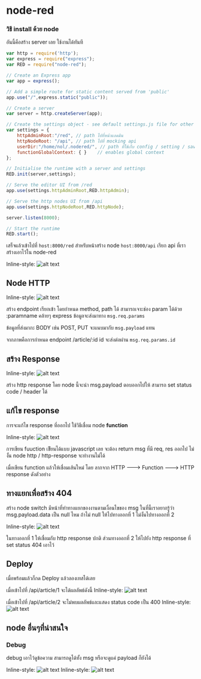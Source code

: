 # node-red

### วิธี install ด้วย node
อันนี้คือสร้าง server เลย ใช้งานได้ทันที

```javascript
var http = require('http');
var express = require("express");
var RED = require("node-red");

// Create an Express app
var app = express();

// Add a simple route for static content served from 'public'
app.use("/",express.static("public"));

// Create a server
var server = http.createServer(app);

// Create the settings object - see default settings.js file for other options
var settings = {
    httpAdminRoot:"/red", // path ไปที่หน้าแอดมิน
    httpNodeRoot: "/api", // path ไปที่ mocking api
    userDir:"/home/nol/.nodered/", // path ที่ใช้เก็บ config / setting / save
    functionGlobalContext: { }    // enables global context
};

// Initialise the runtime with a server and settings
RED.init(server,settings);

// Serve the editor UI from /red
app.use(settings.httpAdminRoot,RED.httpAdmin);

// Serve the http nodes UI from /api
app.use(settings.httpNodeRoot,RED.httpNode);

server.listen(8000);

// Start the runtime
RED.start();
```

เสร็จแล้วเข้าไปที่
`host:8000/red` สำหรับหน้าสร้าง node
`host:8000/api` เรียก api ที่เราสร้างเอาไว้ใน node-red


Inline-style: 
![alt text](https://github.com/muitsfriday/node-red-sample/blob/master/images/image1.png?raw=true "Logo Title Text 1")

## Node HTTP
Inline-style: 
![alt text](https://github.com/muitsfriday/node-red-sample/blob/master/images/image2.png?raw=true "Logo Title Text 1")

สร้าง endpoint เรียกเข้า โดยกำหนด method, path ได้ สามารถเจาะช่อง param ได้ด้วย :paramname คล้ายๆ express ข้อมูลจะส่งมาทาง `msg.req.params`

ข้อมูลที่ส่งมากะ BODY เช่น POST, PUT จะแนบมากับ `msg.payload` แทน

จากภาพคือการกำหนด endpoint /article/:id id จะส่งต่อผ่าน `msg.req.params.id`


## สร้าง Response
Inline-style: 
![alt text](https://github.com/muitsfriday/node-red-sample/blob/master/images/image3.png?raw=true "Logo Title Text 1")

สร้าง http response โดย node นี้จะนำ msg.payload ตอบออกไปให้ สามารถ set status code / header ได้


## แก้ไข response
การจะแก้ไข response ที่ออกไป ใช้วิธีเชื่อม node **function**

Inline-style: 
![alt text](https://github.com/muitsfriday/node-red-sample/blob/master/images/image4.png?raw=true "Logo Title Text 1")

การเขียน fuuction เขัียนได้แบบ javascript เลย จะต้อง return msg ที่มี req, res ออกไป ไม่งั้น node http / http-response จะทำงานไม่ได้

เมื่อเขียน function แล้วให้เชื่อมเส้นใหม่ โดย ลากจาก HTTP ---> Function ---> HTTP response
ดังตัวอย่าง 

## ทางแยกเพื่อสร้าง 404

สร้าง node switch มีหน้าที่ทำทางแยกของงานตามเงื่อนไขของ msg ในที่นี้เราอยากรู้ว่า msg.payload.data เป็น null ไหม ถ้าไม่ null ให้ไปทางออกที่ 1 ไม่งั้นไปทางออกที่ 2

Inline-style: 
![alt text](https://github.com/muitsfriday/node-red-sample/blob/master/images/image5.png?raw=true "Logo Title Text 1")


ในทางออกที่ 1 ให้เชื่อมกับ http response ปกติ
ส่วนทางออกที่ 2 ให้ไปยัง http response ที่ set status 404 เอาไว้


## Deploy 

เมื่อพร้อมแล้วก็กด Deploy แล้วลองเทสได้เลย

เมื่อเข้าไปที่ /api/article/1 จะได้ผลลัพธ์ดังนี้
Inline-style: 
![alt text](https://github.com/muitsfriday/node-red-sample/blob/master/images/image6.png?raw=true "Logo Title Text 1")

เมื่อเข้าไปที่ /api/article/2
จะไม่พบผลลัพธ์และแสดง status code เป็น 400
Inline-style: 
![alt text](https://github.com/muitsfriday/node-red-sample/blob/master/images/image7.png?raw=true "Logo Title Text 1")


## node  อื่นๆที่น่าสนใจ
### Debug
debug เอาไว้ดูข้อความ สามารถดูได้ทั้ง msg หรือจะดูแค่ payload ก็ยังได้

Inline-style: 
![alt text](https://github.com/muitsfriday/node-red-sample/blob/master/images/image8.png?raw=true "Logo Title Text 1")
Inline-style: 
![alt text](https://github.com/muitsfriday/node-red-sample/blob/master/images/image9.png?raw=true "Logo Title Text 1")